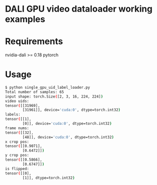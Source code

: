 # DALI GPU video dataloader working examples

# Requirements

nvidia-dali >= 0.18
pytorch

# Usage

```bash
$ python single_gpu_uid_label_loader.py
Total number of samples: 65
input shape: torch.Size([2, 3, 16, 224, 224])
video uids:
tensor([[31969],
        [31961]], device='cuda:0', dtype=torch.int32)
labels:
tensor([[1],
        [0]], device='cuda:0', dtype=torch.int32)
frame nums:
tensor([[32],
        [48]], device='cuda:0', dtype=torch.int32)
x crop pos:
tensor([[0.9071],
        [0.6472]])
y crop pos:
tensor([[0.5866],
        [0.6747]])
is flipped:
tensor([[0],
        [1]], dtype=torch.int32)
```
